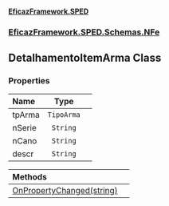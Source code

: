 #### [EficazFramework.SPED](EficazFrameworkSPED.md 'EficazFramework SPED')
### [EficazFramework.SPED.Schemas.NFe](EficazFramework.SPED.Schemas.NFe.md 'EficazFramework.SPED.Schemas.NFe')

## DetalhamentoItemArma Class
### Properties

| Name | Type | |
| :--- | :---: | :--- |
| tpArma | `TipoArma` |  |
| nSerie | `String` |  |
| nCano | `String` |  |
| descr | `String` |  |

| Methods | |
| :--- | :--- |
| [OnPropertyChanged(string)](EficazFramework.SPED.Schemas.NFe/DetalhamentoItemArma/OnPropertyChanged(string).md 'EficazFramework.SPED.Schemas.NFe.DetalhamentoItemArma.OnPropertyChanged(string)') | |
